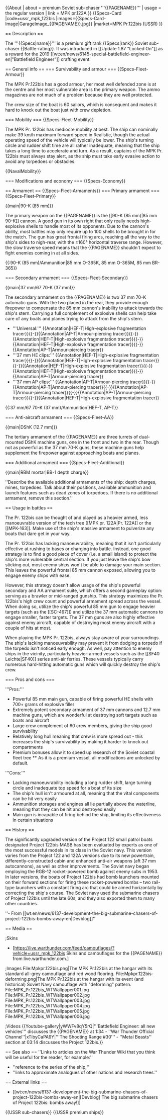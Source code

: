 {{About
| about = premium Soviet sub-chaser '''{{PAGENAME}}'''
| usage = the regular version
| link = MPK pr.122A
}}
{{Specs-Card
|code=ussr_mpk_122bis
|images={{Specs-Card-Image|GarageImage_{{PAGENAME}}.jpg}}
|market=MPK Pr.122bis (USSR)
}}

== Description ==
<!-- ''In the first part of the description, cover the history of the ship's creation and military application. In the second part, tell the reader about using this ship in the game. Add a screenshot: if a beginner player has a hard time remembering vehicles by name, a picture will help them identify the ship in question.'' -->
The '''{{Specs|name}}''' is a premium gift rank {{Specs|rank}} Soviet sub-chaser {{Battle-rating}}. It was introduced in [[Update 1.87 "Locked On"]] as a reward for the 2019 [[wt:en/news/6145-special-battlefield-engineer-en|"Battlefield Engineer"]] crafting event.

== General info ==
=== Survivability and armour ===
{{Specs-Fleet-Armour}}
<!-- ''Talk about the vehicle's armour. Note the most well-defended and most vulnerable zones, e.g. the ammo magazine. Evaluate the composition of components and assemblies responsible for movement and manoeuvrability. Evaluate the survivability of the primary and secondary armaments separately. Don't forget to mention the size of the crew, which plays an important role in fleet mechanics. Save tips on preserving survivability for the "Usage in battles" section. If necessary, use a graphical template to show the most well-protected or most vulnerable points in the armour.'' -->

The MPK Pr.122bis has a good armour, her most well defended zone is at the centre and her most vulnerable area is the primary weapon. The ammo magazines are not much of a problem because they are well protected.

The crew size of the boat is 60 sailors, which is consequent and makes it hard to knock out the boat just with crew depletion.

=== Mobility ===
{{Specs-Fleet-Mobility}}
<!-- ''Write about the ship's mobility. Evaluate its power and manoeuvrability, rudder rerouting speed, stopping speed at full tilt, with its maximum forward and reverse speed.'' -->
The MPK Pr. 122bis has mediocre mobility at best. The ship can nominally make 39 km/h maximum forward speed in Realistic, though the actual operating speed of the vehicle will typically be lower. The ship's turning circle and rudder shift time are all rather inadequate, meaning that the ship takes a long time to accelerate and turn. As a result, captains of the MPK Pr. 122bis must always stay alert, as the ship must take early evasive action to avoid any torpedoes or obstacles.

{{NavalMobility}}

=== Modifications and economy ===
{{Specs-Economy}}

== Armament ==
{{Specs-Fleet-Armaments}}
=== Primary armament ===
{{Specs-Fleet-Primary}}
<!-- ''Provide information about the characteristics of the primary armament. Evaluate their efficacy in battle based on their reload speed, ballistics and the capacity of their shells. Add a link to the main article about the weapon: <code><nowiki>{{main|Weapon name (calibre)}}</nowiki></code>. Broadly describe the ammunition available for the primary armament, and provide recommendations on how to use it and which ammunition to choose.'' -->
{{main|90-K (85 mm)}}

The primary weapon on the {{PAGENAME}} is the [[90-K (85 mm)|85 mm 90-K]] cannon. A good gun in its own right that only really needs high-explosive shells to handle most of its opponents. Due to the cannon's ability, most battles may only require up to 100 shells to be brought in for the match. The gun has great frontal firing arcs, reaching all the way to the ship's sides to nigh-rear, with the ±160° horizontal traverse range. However, the slow traverse speed means that the {{PAGENAME}} shouldn't expect to fight enemies coming in at all sides.

{{:90-K (85 mm)/Ammunition|85 mm O-365K, 85 mm O-365M, 85 mm BR-365}}

=== Secondary armament ===
{{Specs-Fleet-Secondary}}
<!-- ''Some ships are fitted with weapons of various calibres. Secondary armaments are defined as weapons chosen with the control <code>Select secondary weapon</code>. Evaluate the secondary armaments and give advice on how to use them. Describe the ammunition available for the secondary armament. Provide recommendations on how to use them and which ammunition to choose. Remember that any anti-air armament, even heavy calibre weapons, belong in the next section. If there is no secondary armament, remove this section.'' -->
{{main|37 mm/67 70-K (37 mm)}}

The secondary armament on the {{PAGENAME}} is two 37 mm 70-K automatic guns. With the two placed in the rear, they provide enough firepower to compensate the 85 mm cannon's inability to attack towards the ship's stern. Carrying a full complement of explosive shells can help take care of any boats and planes trying to attack from the ship's stern.

* '''Universal:''' {{Annotation|HEF-T|High-explosive fragmentation tracer}}{{-}}{{Annotation|AP-T|Armour-piercing tracer}}{{-}}{{Annotation|HEF-T|High-explosive fragmentation tracer}}{{-}}{{Annotation|HEF-T|High-explosive fragmentation tracer}}{{-}}{{Annotation|AP-T|Armour-piercing tracer}}
* '''37 mm HE clips:''' {{Annotation|HEF-T|High-explosive fragmentation tracer}}{{-}}{{Annotation|HEF-T|High-explosive fragmentation tracer}}{{-}}{{Annotation|HEF-T|High-explosive fragmentation tracer}}{{-}}{{Annotation|HEF-T|High-explosive fragmentation tracer}}{{-}}{{Annotation|AP-T|Armour-piercing tracer}}
* '''37 mm AP clips:''' {{Annotation|AP-T|Armour-piercing tracer}}{{-}}{{Annotation|AP-T|Armour-piercing tracer}}{{-}}{{Annotation|AP-T|Armour-piercing tracer}}{{-}}{{Annotation|AP-T|Armour-piercing tracer}}{{-}}{{Annotation|HEF-T|High-explosive fragmentation tracer}}

{{:37 mm/67 70-K (37 mm)/Ammunition|HEF-T, AP-T}}

=== Anti-aircraft armament ===
{{Specs-Fleet-AA}}
<!-- ''An important part of the ship's armament responsible for air defence. Anti-aircraft armament is defined by the weapon chosen with the control <code>Select anti-aircraft weapons</code>. Talk about the ship's anti-air cannons and machine guns, the number of guns and their positions, their effective range, and about their overall effectiveness – including against surface targets. If there are no anti-aircraft armaments, remove this section.'' -->
{{main|DShK (12.7 mm)}}

The tertiary armament of the {{PAGENAME}} are three turrets of dual-mounted DShK machine guns, one in the front and two in the rear. Though not as powerful as the 37 mm 70-K guns, these machine guns help supplement the firepower against approaching boats and planes.

=== Additional armament ===
{{Specs-Fleet-Additional}}
<!-- ''Describe the available additional armaments of the ship: depth charges, mines, torpedoes. Talk about their positions, available ammunition and launch features such as dead zones of torpedoes. If there is no additional armament, remove this section.'' -->
{{main|RBM mortar|BB-1 depth charge}}

''Describe the available additional armaments of the ship: depth charges, mines, torpedoes. Talk about their positions, available ammunition and launch features such as dead zones of torpedoes. If there is no additional armament, remove this section.''

== Usage in battles ==
<!-- ''Describe the technique of using this ship, the characteristics of her use in a team and tips on strategy. Abstain from writing an entire guide – don't try to provide a single point of view, but give the reader food for thought. Talk about the most dangerous opponents for this vehicle and provide recommendations on fighting them. If necessary, note the specifics of playing with this vehicle in various modes (AB, RB, SB).'' -->
The Pr. 122bis can be thought of and played as a heavier armed, less manoeuvrable version of the tech tree [[MPK pr. 122A|Pr. 122A]] or the [[MPK-163]]. Make use of the ship's massive armament to pulverize any boats that dare get in your way.

The Pr. 122bis has lacking manoeuvrability, meaning that it isn't particularly effective at rushing to bases or charging into battle. Instead, one good strategy is to find a good piece of cover (i.e. a small island) to protect the ship's more vulnerable central section. If you just leave the ship's bow sticking out, most enemy ships won't be able to damage your main section. This leaves the powerful frontal 85 mm cannon exposed, allowing you to engage enemy ships with ease.

However, this strategy doesn't allow usage of the ship's powerful secondary and AA armament suite, which offers a second gameplay option: serving as a brawler or mid-ranged gunship. This strategy maximizes the Pr. 122bis's high crew count and powerful armament spread across the vessel. When doing so, utilize the ship's powerful 85 mm gun to engage heavier targets (such as the [[SC-497]]) and utilize the 37 mm automatic cannons to engage smaller, faster targets. The 37 mm guns are also highly effective against enemy aircraft, capable of destroying most enemy aircraft with a couple of hits at most.

When playing the MPK Pr. 122bis, always stay aware of your surroundings. The ship's lacking manoeuvrability may prevent it from dodging a torpedo if the torpedo isn't noticed early enough. As well, pay attention to enemy ships in the vicinity, particularly heavier-armed vessels such as the [[SF40 Leichte|SF40]] series anti-air ferries. These vessels typically carry numerous hard-hitting automatic guns which will quickly destroy the ship's crew.

=== Pros and cons ===
<!-- ''Summarise and briefly evaluate the vehicle in terms of its characteristics and combat effectiveness. Mark its pros and cons in the bulleted list. Try not to use more than 6 points for each of the characteristics. Avoid using categorical definitions such as "bad", "good" and the like - use substitutions with softer forms such as "inadequate" and "effective".'' -->

'''Pros:'''

* Powerful 85 mm main gun, capable of firing powerful HE shells with 700+ grams of explosive filler
* Extremely potent secondary armament of 37 mm cannons and 12.7 mm machine guns, which are wonderful at destroying soft targets such as boats and aircraft
* Large crew complement of 60 crew members, giving the ship good survivability
* Relatively long hull meaning that crew is more spread out - this increases the ship's survivability by making it harder to knock out compartments
* Premium bonuses allow it to speed up research of the Soviet coastal fleet tree
** As it is a premium vessel, all modifications are unlocked by default.

'''Cons:'''

* Lacking manoeuvrability including a long rudder shift, large turning circle and inadequate top speed for a boat of its size
* The ship's hull isn't armoured at all, meaning that the vital components can be hit very easily
* Ammunition storages and engines all lie partially above the waterline, meaning that they can be hit and destroyed easily
* Main gun is incapable of firing behind the ship, limiting its effectiveness in certain situations

== History ==
<!-- ''Describe the history of the creation and combat usage of the ship in more detail than in the introduction. If the historical reference turns out to be too long, take it to a separate article, taking a link to the article about the ship and adding a block "/History" (example: <nowiki>https://wiki.warthunder.com/(Ship-name)/History</nowiki>) and add a link to it here using the <code>main</code> template. Be sure to reference text and sources by using <code><nowiki><ref></ref></nowiki></code>, as well as adding them at the end of the article with <code><nowiki><references /></nowiki></code>. This section may also include the ship's dev blog entry (if applicable) and the in-game encyclopedia description (under <code><nowiki>=== In-game description ===</nowiki></code>, also if applicable).'' -->

The significantly upgraded version of the Project 122 small patrol boats designated Project 122bis MASB has been evaluated by experts as one of the most successful models in its class in the Soviet navy. This version varies from the Project 122 and 122A versions due to its new powertrain, differently-constructed cabin and enhanced anti-air weapons (aft 37 mm autocannons), as well as other improvements. The Soviet navy began employing the RGB-12 rocket-powered bomb against enemy subs in 1953. In later versions, the boats of Project 122bis had bomb launchers mounted on their forward sections for firing these rocket-powered bombs – two rail-type launchers with a constant firing arc that could be aimed horizontally by correcting the ship's course. The Soviet navy used the submarine chasers of Project 122bis until the late 60s, and they also exported them to many other countries.

''- From [[wt:en/news/6137-development-the-big-submarine-chasers-of-project-122bis-bombs-away-en|Devblog]]''

== Media ==
<!-- ''Excellent additions to the article would be video guides, screenshots from the game, and photos.'' -->

;Skins

* [https://live.warthunder.com/feed/camouflages/?vehicle=ussr_mpk_122bis Skins and camouflages for the {{PAGENAME}} from live.warthunder.com.]

;Images
<gallery mode="packed-hover" heights="150">
File:Mpkpr.122bis.png|The MPK Pr.122bis at the hangar with its standard all-grey camouflage and red wood flooring.
File:Mpkpr.122bis-deforming.png|The MPK Pr.122bis at the hangar with its event (and historical) Soviet Navy camouflage with "deforming" pattern.
File:MPK_Pr.122bis_WTWallpaper001.jpg
File:MPK_Pr.122bis_WTWallpaper002.jpg
File:MPK_Pr.122bis_WTWallpaper003.jpg
File:MPK_Pr.122bis_WTWallpaper004.jpg
File:MPK_Pr.122bis_WTWallpaper005.jpg
File:MPK_Pr.122bis_WTWallpaper006.jpg
</gallery>

;Videos
{{Youtube-gallery|yWWFv8qY5rQ|'''Battlefield Engineer: all new vehicles''' discusses the {{PAGENAME}} at 1:34 - ''War Thunder Official Channel''|xTibyCaPA9Y|'''The Shooting Range #30''' - ''Metal Beasts'' section at 03:14 discusses the Project 122bis.}}

== See also ==
''Links to articles on the War Thunder Wiki that you think will be useful for the reader, for example:''
* ''reference to the series of the ship;''
* ''links to approximate analogues of other nations and research trees.''

== External links ==
<!-- ''Paste links to sources and external resources, such as:''
* ''topic on the official game forum;''
* ''other literature.'' -->

* [[wt:en/news/6137-development-the-big-submarine-chasers-of-project-122bis-bombs-away-en|[Devblog] The big submarine chasers of Project 122bis: bombs away!]]

{{USSR sub-chasers}}
{{USSR premium ships}}